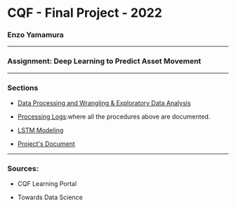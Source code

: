 # CQF - Final Project - 2022


### Enzo Yamamura
---
### Assignment: Deep Learning to Predict Asset Movement
---

### Sections

* [Data Processing and Wrangling & Exploratory Data Analysis](link.com)

* [Processing Logs](link.com):where all the procedures above are documented.

* [LSTM Modeling](link.com)

* [Project's Document](link.com)

---
### Sources:

* CQF Learning Portal

* Towards Data Science



